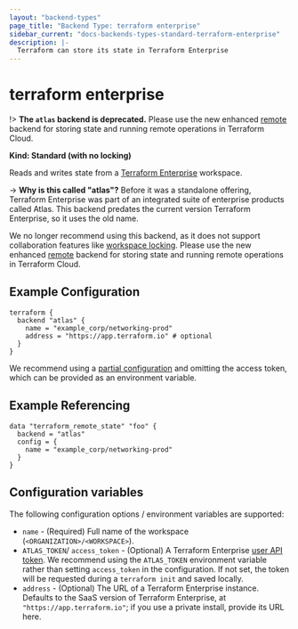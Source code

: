 ```yaml
---
layout: "backend-types"
page_title: "Backend Type: terraform enterprise"
sidebar_current: "docs-backends-types-standard-terraform-enterprise"
description: |-
  Terraform can store its state in Terraform Enterprise
---
```


# terraform enterprise

!> **The `atlas` backend is deprecated.** Please use the new enhanced
[remote](/docs/backends/types/remote.html) backend for storing state and running
remote operations in Terraform Cloud.

**Kind: Standard (with no locking)**

Reads and writes state from a [Terraform Enterprise](/docs/cloud/index.html)
workspace.

-> **Why is this called "atlas"?** Before it was a standalone offering,
Terraform Enterprise was part of an integrated suite of enterprise products
called Atlas. This backend predates the current version Terraform Enterprise, so
it uses the old name.

We no longer recommend using this backend, as it does not support collaboration
features like [workspace
locking](/docs/cloud/run/index.html). Please use the new enhanced
[remote](/docs/backends/types/remote.html) backend for storing state and running
remote operations in Terraform Cloud.

## Example Configuration

```hcl
terraform {
  backend "atlas" {
    name = "example_corp/networking-prod"
    address = "https://app.terraform.io" # optional
  }
}
```

We recommend using a [partial configuration](/docs/backends/config.html) and
omitting the access token, which can be provided as an environment variable.

## Example Referencing

```hcl
data "terraform_remote_state" "foo" {
  backend = "atlas"
  config = {
    name = "example_corp/networking-prod"
  }
}
```

## Configuration variables

The following configuration options / environment variables are supported:

* `name` - (Required) Full name of the workspace (`<ORGANIZATION>/<WORKSPACE>`).
* `ATLAS_TOKEN`/ `access_token`  - (Optional) A Terraform Enterprise [user API
  token](/docs/cloud/users-teams-organizations/users.html#api-tokens). We
  recommend using the `ATLAS_TOKEN` environment variable rather than setting
  `access_token` in the configuration. If not set, the token will be requested
  during a `terraform init` and saved locally.
* `address` - (Optional) The URL of a Terraform Enterprise instance. Defaults to
  the SaaS version of Terraform Enterprise, at `"https://app.terraform.io"`; if
  you use a private install, provide its URL here.

